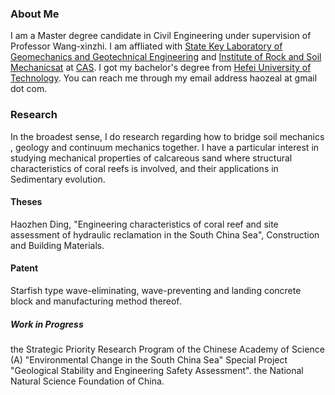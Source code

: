 ### About Me

I am a Master degree candidate in Civil Engineering under supervision of Professor Wang-xinzhi. I am affliated with [State Key Laboratory of Geomechanics and Geotechnical Engineering](http://www.sklgme.org/) and [Institute of Rock and Soil Mechanicsat](http://www.whrsm.ac.cn/) at [CAS](http://www.cas.ac.cn/). I got my bachelor's degree from [Hefei University of Technology](https://www.hfut.edu.cn/). You can reach me through my email address haozeal at gmail dot com.

### Research

In the broadest sense, I do research regarding how to bridge soil mechanics ,  geology and continuum mechanics together. I have a particular interest in studying mechanical properties of calcareous sand where structural characteristics of coral reefs is involved, and their applications in Sedimentary evolution.

#### Theses

Haozhen Ding, "Engineering characteristics of coral reef and site assessment of hydraulic reclamation in the South China Sea", Construction and Building Materials.

#### Patent

Starfish type wave-eliminating, wave-preventing and landing concrete block and manufacturing method thereof.

##### Work in Progress

the Strategic Priority Research Program of the Chinese Academy of Science (A) "Environmental Change in the South China Sea" Special Project "Geological Stability and Engineering Safety Assessment".
the National Natural Science Foundation of China.


